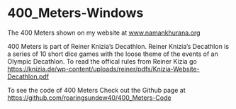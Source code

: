 # 400_Meters-Windows
The 400 Meters shown on my website at www.namankhurana.org

400 Meters is part of Reiner Knizia’s Decathlon. Reiner Knizia’s Decathlon is a series of 10 short dice games with the loose theme of the events of an Olympic Decathlon. To read the offical rules from Reiner Kizia go https://knizia.de/wp-content/uploads/reiner/pdfs/Knizia-Website-Decathlon.pdf

To see the code of 400 Meters Check out the Github page at https://github.com/roaringsundew40/400_Meters-Code
